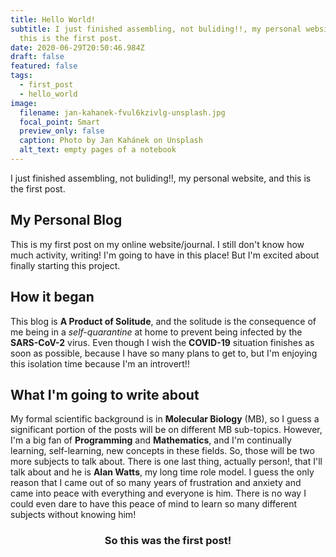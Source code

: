 ```yaml
---
title: Hello World!
subtitle: I just finished assembling, not buliding!!, my personal website, and
  this is the first post.
date: 2020-06-29T20:50:46.984Z
draft: false
featured: false
tags:
  - first_post
  - hello_world
image:
  filename: jan-kahanek-fvul6kzivlg-unsplash.jpg
  focal_point: Smart
  preview_only: false
  caption: Photo by Jan Kahánek on Unsplash
  alt_text: empty pages of a notebook
---
```

I just finished assembling, not buliding!!, my personal website, and this is the first post.

## My Personal Blog
This is my first post on my online website/journal. I still don't know how much activity, writing! I'm going to have in this place! But I'm excited about finally starting this project.

## How it began
This blog is **A Product of Solitude**, and the solitude is the consequence of me being in a _self-quarantine_ at home to prevent being infected by the **SARS-CoV-2** virus. Even though I wish the **COVID-19** situation finishes as soon as possible, because I have so many plans to get to, but I'm enjoying this isolation time because I'm an introvert!!

## What I'm going to write about
My formal scientific background is in **Molecular Biology** (MB), so I guess a significant portion of the posts will be on different MB sub-topics. However, I'm a big fan of **Programming** and **Mathematics**, and I'm continually learning, self-learning, new concepts in these fields. So, those will be two more subjects to talk about. There is one last thing, actually person!, that I'll talk about and he is **Alan Watts**, my long time role model. I guess the only reason that I came out of so many years of frustration and anxiety and came into peace with everything and everyone is him. There is no way I could even dare to have this peace of mind to learn so many different subjects without knowing him!

<h3 align="center">So this was the first post!</h3>